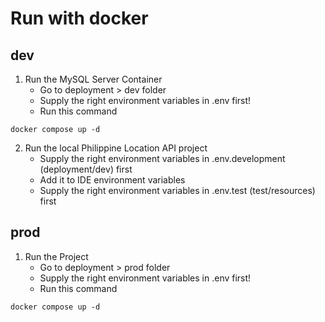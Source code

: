 # Run with docker
## dev
1. Run the MySQL Server Container
    - Go to deployment > dev folder
    - Supply the right environment variables in .env first!
    - Run this command
```
docker compose up -d
```
2. Run the local Philippine Location API project
   - Supply the right environment variables in .env.development (deployment/dev) first
   - Add it to IDE environment variables
   - Supply the right environment variables in .env.test (test/resources) first

## prod
1. Run the Project
    - Go to deployment > prod folder
    - Supply the right environment variables in .env first!
    - Run this command
```
docker compose up -d
```